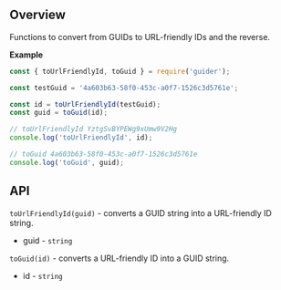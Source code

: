 ## Overview

Functions to convert from GUIDs to URL-friendly IDs and the reverse.

**Example**
```js
const { toUrlFriendlyId, toGuid } = require('guider');

const testGuid = '4a603b63-58f0-453c-a0f7-1526c3d5761e';

const id = toUrlFriendlyId(testGuid);
const guid = toGuid(id);

// toUrlFriendlyId YztgSvBYPEWg9xUmw9V2Hg
console.log('toUrlFriendlyId', id);

// toGuid 4a603b63-58f0-453c-a0f7-1526c3d5761e
console.log('toGuid', guid);
```

## API

`toUrlFriendlyId(guid)` - converts a GUID string into a URL-friendly ID string.
* guid - `string`

`toGuid(id)` - converts a URL-friendly ID into a GUID string.
* id - `string`
